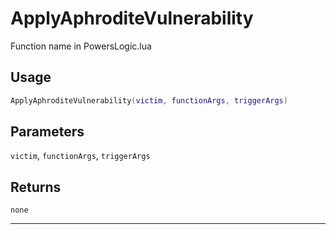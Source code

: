 # ApplyAphroditeVulnerability
Function name in PowersLogic.lua
## Usage
```lua
ApplyAphroditeVulnerability(victim, functionArgs, triggerArgs)
```
## Parameters
`victim`, `functionArgs`, `triggerArgs`
## Returns
`none`

---